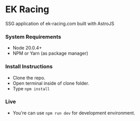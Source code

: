 # EK Racing

SSG application of ek-racing.com built with AstroJS

### System Requirements

- Node 20.0.4+
- NPM or Yarn (as package manager)

### Install Instructions

- Clone the repo.
- Open terminal inside of clone folder.
- Type `npm install`

### Live

- You're can use `npm run dev` for development environment.

